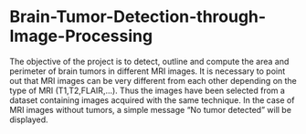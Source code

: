 # Brain-Tumor-Detection-through-Image-Processing

 The objective of the project is to detect, outline and compute the area and perimeter of brain tumors in different MRI images.
 It is necessary to point out that MRI images can be very different from each other depending on the type of MRI (T1,T2,FLAIR,...).
 Thus the images have been selected from a dataset containing images acquired with the same technique.
 In the case of MRI images without tumors, a simple message “No tumor detected” will be displayed.
